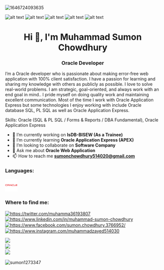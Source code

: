 ![1646724093635](https://github.com/Sumon1273347/Sumon1273347/assets/146906768/debc7098-7823-443a-8c97-c0ade2eb4556)


![ alt text ](https://img.shields.io/badge/oracle-SQL-F80000?style=for-the-badge&logo=oracle)
![ alt text ](https://img.shields.io/badge/oracle-PL/SQL-F80000?style=for-the-badge&logo=oracle)
![ alt text ](https://img.shields.io/badge/oracle-Forms-F80000?style=for-the-badge&logo=oracle)
![ alt text ](https://img.shields.io/badge/oracle-Reports-F80000?style=for-the-badge&logo=oracle)
![ alt text ](https://img.shields.io/badge/oracle-APEX-F80000?style=for-the-badge&logo=oracle)


<h1 align="center">Hi 👋, I'm Muhammad Sumon Chowdhury</h1>
<h3 align="center">Oracle Developer</h3>



I’m a Oracle developer who is passionate about making error-free web application with 100% client satisfaction. I have a passion for learning and sharing my knowledge with others as publicly as possible. I love to solve real-world problems. I am strategic, goal-oriented, and always work with an end goal in mind.. I pride myself on doing quality work and maintaining excellent communication. Most of the time I work with Oracle Application Express but some technologies I enjoy working with include Oracle database SQL, PL SQL  as well as Oracle Application Express.

Skills: Oracle (SQL & PL SQL / Forms & Reports / DBA Fundamental),  Oracle Application Express


- 🔭 I’m currently working on **IsDB-BISEW (As a Trainee)**
- 🌱 I’m currently learning **Oracle Application Express (APEX)**
- 👯 I’m looking to collaborate on **Software Company**
- 💬 Ask me about **Oracle Web Application**
- 📫 How to reach me **sumonchowdhury514020@gmail.com**


<h3 align="left">Languages:</h3>
<p align="left"> <a href="https://www.oracle.com/" target="_blank" rel="noreferrer"> <img src="https://raw.githubusercontent.com/devicons/devicon/master/icons/oracle/oracle-original.svg" alt="oracle" width="40" height="40"/> </a> </p>

 
<h3 align="left">Where to find me:</h3>

<a href="https://twitter.com/https://twitter.com/muhamma36193807" target="blank"><img align="center" src="https://raw.githubusercontent.com/rahuldkjain/github-profile-readme-generator/master/src/images/icons/Social/twitter.svg" alt="https://twitter.com/muhamma36193807" height="30" width="40" /></a>
<a href="https://linkedin.com/in/https://www.linkedin.com/in/muhammad-sumon-chowdhury" target="blank"><img align="center" src="https://raw.githubusercontent.com/rahuldkjain/github-profile-readme-generator/master/src/images/icons/Social/linked-in-alt.svg" alt="https://www.linkedin.com/in/muhammad-sumon-chowdhury" height="30" width="40" /></a>
<a href="https://fb.com/https://www.facebook.com/sumon.chowdhury.3766952/" target="blank"><img align="center" src="https://raw.githubusercontent.com/rahuldkjain/github-profile-readme-generator/master/src/images/icons/Social/facebook.svg" alt="https://www.facebook.com/sumon.chowdhury.3766952/" height="30" width="40" /></a>
<a href="https://instagram.com/https://www.instagram.com/muhammadzayed514030" target="blank"><img align="center" src="https://raw.githubusercontent.com/rahuldkjain/github-profile-readme-generator/master/src/images/icons/Social/instagram.svg" alt="https://www.instagram.com/muhammadzayed514030" height="30" width="40" /></a>
</p>





![](https://github-readme-stats.vercel.app/api?username=Sumon1273347&theme=maroongold&hide_border=false&include_all_commits=false&count_private=false)<br/>
![](https://github-readme-streak-stats.herokuapp.com/?user=Sumon1273347&theme=maroongold&hide_border=false)<br/>
![](https://github-readme-stats.vercel.app/api/top-langs/?username=Sumon1273347&theme=maroongold&hide_border=false&include_all_commits=false&count_private=false&layout=compact)

<p align="left"> <img src="https://komarev.com/ghpvc/?username=sumon1273347&label=Profile%20views&color=0e75b6&style=flat" alt="sumon1273347" /> </p>











